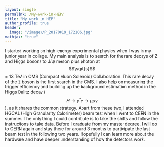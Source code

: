 ```yaml
---
layout: single
permalink: /My-work-in-HEP/
title: "My work in HEP"
author_profile: true
header:
  image: "/images/P_20170819_172106.jpg"
mathjax: "true"
---
```


I started working on high-energy experimental physics when I was in my junior year in college. My main analysis is to search for the rare decays of Z and Higgs bosons to J/&psi; meson plus photon at $$\sqrt{s}$$ = 13 TeV in CMS (Compact Muon Solenoid) Collaboration. This rare decay of the Z boson is the first search in the CMS. 
I also help on measuring the trigger efficiency and building up the background estimation method in the Higgs Dalitz decay ($$H\rightarrow\gamma^{*}\gamma\rightarrow\mu\mu\gamma$$), as it shares the common strategy.
Apart from these two, I attended HGCAL (High Granularity Calorimeter) beam test when I went to CERN in the summer. The only thing I could contribute is to take the shifts and follow the instructions to take data. Before I graduate from my master degree, I will go to CERN again and stay there for around 3 months to participate the last beam test in the following two years. Hopefully I can learn more about the hardware and have deeper understanding of how the detectors work.